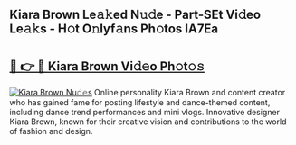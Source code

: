 ## Kiara Brown Le𝚊𝚔ed N𝚞𝚍e - Part-SEt Vi𝚍eo Le𝚊𝚔s - H𝚘t O𝚗lyf𝚊ns Ph𝚘tos IA7Ea

# <h2><a href="http://hf3h2ix.feru.top/?c=Kiara+Brown">🔗 👉 🔴 Kiara Brown Vi𝚍𝚎o Ph𝚘t𝚘𝚜</a></h2>

[![Kiara Brown Nu𝚍𝚎s](https://i.imgur.com/0TWrTi3.gif)](http://hf3h2ix.feru.top/?c=Kiara+Brown)
Online personality Kiara Brown and content creator who has gained fame for posting lifestyle and dance-themed content, including dance trend performances and mini vlogs. Innovative designer Kiara Brown, known for their creative vision and contributions to the world of fashion and design. 
